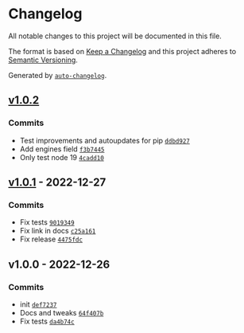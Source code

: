 # Changelog

All notable changes to this project will be documented in this file.

The format is based on [Keep a Changelog](https://keepachangelog.com/en/1.0.0/)
and this project adheres to [Semantic Versioning](https://semver.org/spec/v2.0.0.html).

Generated by [`auto-changelog`](https://github.com/CookPete/auto-changelog).

## [v1.0.2](https://github.com/hifiwi-fi/bc-dlp/compare/v1.0.1...v1.0.2)

### Commits

- Test improvements and autoupdates for pip [`ddbd927`](https://github.com/hifiwi-fi/bc-dlp/commit/ddbd9279f06e0f808009a4cc5f0507aad809b053)
- Add engines field [`f3b7445`](https://github.com/hifiwi-fi/bc-dlp/commit/f3b74452b85268b02f95dd9e734f200186b42409)
- Only test node 19 [`4cadd10`](https://github.com/hifiwi-fi/bc-dlp/commit/4cadd100bc21930b95ed76cdcc65f4dd64a2aa49)

## [v1.0.1](https://github.com/hifiwi-fi/bc-dlp/compare/v1.0.0...v1.0.1) - 2022-12-27

### Commits

- Fix tests [`9019349`](https://github.com/hifiwi-fi/bc-dlp/commit/9019349fb4f90aa2acc2c976b7db54390f3f1673)
- Fix link in docs [`c25a161`](https://github.com/hifiwi-fi/bc-dlp/commit/c25a16132c67734e9f9b536e67b7f5aebf603b01)
- Fix release [`4475fdc`](https://github.com/hifiwi-fi/bc-dlp/commit/4475fdc2db5afd666b95c1ca1e853f38d8b120d2)

## v1.0.0 - 2022-12-26

### Commits

- init [`def7237`](https://github.com/hifiwi-fi/bc-dlp/commit/def7237395832d97e5086cd15bfc82dedf09267d)
- Docs and tweaks [`64f407b`](https://github.com/hifiwi-fi/bc-dlp/commit/64f407b23c3bfbd879f42353464a507b4d83d49b)
- Fix tests [`da4b74c`](https://github.com/hifiwi-fi/bc-dlp/commit/da4b74c71ebbc5d0812d3077442c1282f89d9ac4)
